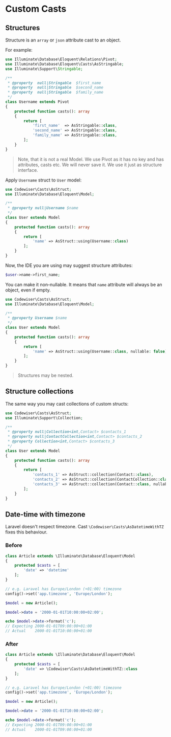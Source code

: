 # Custom Casts

## Structures

Structure is an `array` or `json` attribute cast to an object.

For example:

```php
use Illuminate\Database\Eloquent\Relations\Pivot;
use Illuminate\Database\Eloquent\Casts\AsStringable;
use Illuminate\Support\Stringable;

/**
 * @property  null|Stringable  $first_name
 * @property  null|Stringable  $second_name
 * @property  null|Stringable  $family_name
 */
class Username extends Pivot
{
    protected function casts(): array
    {
        return [
            'first_name'  => AsStringable::class,
            'second_name' => AsStringable::class,
            'family_name' => AsStringable::class,
        ];   
    }
} 
```

> Note, that it is not a real Model. We use Pivot as it has no key and has 
> attributes, casts etc. We will never save it. We use it just as structure 
> interface.

Apply `Username` struct to `User` model:

```php
use Codewiser\Casts\AsStruct;
use Illuminate\Database\Eloquent\Model;

/**
 * @property null|Username $name
 */
class User extends Model
{
    protected function casts(): array
    {
        return [
            'name' => AsStruct::using(Username::class)
        ];
    }    
}
```

Now, the IDE you are using may suggest structure attributes:

```php
$user->name->first_name;
```

You can make it non-nullable. It means that `name` attribute will always be an 
object, even if empty.

```php
use Codewiser\Casts\AsStruct;
use Illuminate\Database\Eloquent\Model;

/**
 * @property Username $name
 */
class User extends Model
{
    protected function casts(): array
    {
        return [
            'name' => AsStruct::using(Username::class, nullable: false)
        ];
    }    
}
```

> Structures may be nested.

## Structure collections

The same way you may cast collections of custom structs:

```php
use Codewiser\Casts\AsStruct;
use Illuminate\Support\Collection;

/**
 * @property null|Collection<int,Contact> $contacts_1
 * @property null|ContactCollection<int,Contact> $contacts_2
 * @property Collection<int,Contact> $contacts_3
 */
class User extends Model
{
    protected function casts(): array
    {
        return [
            'contacts_1' => AsStruct::collection(Contact::class),
            'contacts_2' => AsStruct::collection(ContactCollection::class, Contact::class),
            'contacts_3' => AsStruct::collection(Contact::class, nullable: false),
        ];
    }    
}
```

## Date-time with timezone

Laravel doesn't respect timezone. 
Cast `\Codewiser\Casts\AsDatetimeWithTZ` fixes this behaviour.

### Before

```php
class Article extends \Illuminate\Database\Eloquent\Model
{
    protected $casts = [
        'date' => 'datetime'
    ];
}
```

```php
// e.g. Laravel has Europe/London (+01:00) timezone
config()->set('app.timezone', 'Europe/London');

$model = new Article();

$model->date = '2000-01-01T10:00:00+02:00';

echo $model->date->format('c');
// Expecting 2000-01-01T09:00:00+01:00
// Actual    2000-01-01T10:00:00+01:00
```

### After

```php
class Article extends \Illuminate\Database\Eloquent\Model
{
    protected $casts = [
        'date' => \Codewiser\Casts\AsDatetimeWithTZ::class
    ];
}
```

```php
// e.g. Laravel has Europe/London (+01:00) timezone
config()->set('app.timezone', 'Europe/London');

$model = new Article();

$model->date = '2000-01-01T10:00:00+02:00';

echo $model->date->format('c');
// Expecting 2000-01-01T09:00:00+01:00
// Actual    2000-01-01T09:00:00+01:00
```